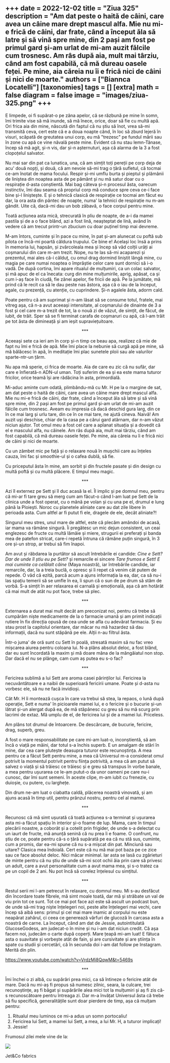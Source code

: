 
+++
date = 2022-12-02
title = "Ziua 325"
description = "Am dat peste o haită de câini, care avea un câine mare drept mascul alfa. Mie nu mi-e frică de câini, dar frate, când a început ăla să latre și să vină spre mine, din 2 pași am fost pe primul gard și-am urlat de mi-am auzit fălcile cum trosnesc. Am râs după aia, mult mai târziu, când am fost capabilă, că mă dureau oasele feței. Pe mine, aia căreia nu îi e frică nici de câini și nici de moarte."
authors = ["Biannca Locatelli"]
[taxonomies]
tags = []
[extra]
math = false
diagram = false
image = "images/ziua-325.png"
+++
---

E limpede, oi fi supărat-o pe zâna apelor, că se răzbună pe mine în somn, îmi trimite vise să mă inunde, să mă înece, orice, doar să fie cu multă apă. Ori frica aia din mine, născută din faptul că nu știu să înot, vrea să-mi transmită ceva, cert este că e a doua noapte când, în loc să zburd lejeră în visuri, scăpată de greutatea unui corp, eu mă "trezesc" pe fundul mării sau în zone cu apă ce vine năvală peste mine. Evident că nu stau lemn-Tănase, încep să mă agit, și-n vis, dar și-n așternuturi, așa că alarma de la 3 a fost clopoțelul salvator.

Nu mai sar din pat ca lunatica, una, că am simțit toți pereții pe corp deja de acu' două nopți, și două, că am nevoie să-mi trag o țâră sufletul, că tocmai ce-am înotat de mama focului. Respir și-mi umflu burta și pieptul și plămânii de liniștea din noaptea asta de pe pământ și nu mă satur doar cu o respirație d-asta conștientă. Mai bag câteva și-n procesul ăsta, oarecum instinctiv, îmi dau seama că propriul corp mă conduce spre ceva ce-i face bine și-l liniștește. E și o tehnică clasică de respirație ce tocmai am făcut eu dar, la ora asta din pântec de noapte, numa' la tehnici de respirație nu m-am gândit. Uite că, dacă-mi dau un bob zăbavă, o face corpul pentru mine.

Toată acțiunea asta mică, strecurată în pliu de noapte, de a-i da mamei pastila și de a o face blând, azi a fost lină, neașteptat de lină, având în vedere că am trecut printr-un zbucium cu doar puținel timp mai devreme.

M-am întors, cuminte și în pace cu mine, în pat și-am alunecat cu poftă sub pilota ce încă-mi poartă căldura trupului. Ce bine e! Același loc însă a prins în memoria lui, hapsân, și zvârcoleala mea și încep să văd colții urâți ai coșmarului din care m-am trezit. Nope, nu te las să-mi acaparezi și prezentul, mai ales că-i călduț, cu omul drag dormind liniștit lângă mine, cu magia pe care numai noaptea o împrăștie celor care sunt dornici să i-o vadă. De după cortina, îmi apare ritualul de mulțumiri, ca un colac salvator, și mă apuc de el ca înecata: curg din mine mulțumirile, aprig, apăsat, ca și cum i-aș face în ciudă, fie zânei apelor, fie fricii de apă. Pe la jumătate, mă prind că le recit ca să le dau peste nas ăstora, așa că o iau de la început, agale, cu prezență, cu atenție, cu cuprindere. Și-n agalele ăsta, adorm cald.

Poate pentru că am suprimat și n-am lăsat să se consume totul, fratele, mai vitreg așa, că n-a avut aceeași intensitate, al coșmarului de dinainte de 3 a fost și cel care m-a trezit de tot, la o nouă zi de văzut, de simțit, de făcut, de iubit, de trăit. Sper să se fi terminat carafa de coșmaruri cu apă, că l-am trăit pe tot ăsta de dimineață și am ieșit supraviețuitoare.

<p style="text-align: center;">***</p>

Aceeași sete ca ieri am în corp și-n timp ce beau apa, realizez că mie de fapt nu îmi e frică de apă. Mie îmi place la nebunie să curgă apă pe mine, să mă bălăcesc în apă, în meditație îmi plac sunetele ploii sau ale valurilor sparte-ntr-un țărm.

Nu apa mă sperie, ci frica de moarte. Aia de care eu zic că nu sufăr, dar care e înfierată-n ADN-ul uman. Toți suferim de ea și ea este mama tuturor fricilor, orice teamă își are rădăcina în asta, primordială.

Mi-aduc aminte cum odată, plimbându-mă cu Mr. H pe la o margine de sat, am dat peste o haită de câini, care avea un câine mare drept mascul alfa. Mie nu mi-e frică de câini, dar frate, când a început ăla să latre și să vină spre mine, din 2 pași am fost pe primul gard și-am urlat de mi-am auzit fălcile cum trosnesc. Aveam eu impresia că dacă deschid gura larg, din ce în ce mai larg și urlu tare, din ce în ce mai tare, ne ajută cineva. Naivă! Am auzit uși deschise, chiar de la casa pe a cărui gard atârnam, dar n-am văzut niciun ajutor. Tot omul meu a fost cel care a aplanat situația și a dovedit că el e masculul alfa, nu câinele. Am râs după aia, mult mai târziu, când am fost capabilă, că mă dureau oasele feței. Pe mine, aia căreia nu îi e frică nici de câini și nici de moarte.

Cu un zâmbet mic pe față și o relaxare nouă în mușchii care au înțeles cauza, îmi fac și smoothie-ul și o cafea dublă, să fie.

Cu priceputul ăsta în mine, am sorbit și din fructele pasate și din design cu multă poftă și cu multă plăcere. E timpul meu magic.

<p style="text-align: center;">***</p>

Azi îl externez pe Sett și îl duc acasă la el. Îl implic și pe domnul meu, pentru că mi-ar fi tare greu să merg cum am făcut-o când l-am luat pe Sett de la clinica unde a fost operat, cu o mână pe volan și cu una pe el, drumul e lung până la Ploiești. Noroc cu planetele aliniate care au dat zile libere în perioada asta. Cum altfel ar fi putut fi ele, dragele de ele, decât aliniate?!

Singurul meu stres, unul mare de altfel, este că plecăm amândoi de acasă, iar mama va rămâne singură. Îi pregătesc un mic dejun consistent, un ceai englezesc de fructe cu multă lămâie și miere, strugurii ei preferați și banda mea de patefon stricat, care-i repetă întruna că rămâne puțin singură, în 3 ore și-un strop, ar trebui să fim înapoi.

Am avut și răbdarea la purtător să ascult întrebările ei candide: _Cine e Sett? Dar de unde îl știu eu pe Sett?_ și remarcile ei sincere _Tare frumos e Sett! E mai cuminte ca celălalt câine_ (Maya noastră), iar întrebările candide, iar remarcile, dar, la a treia buclă, o opresc și îi repet că venim cât putem de repede. O văd că ezită, parcă acum a ajuns informația la ea, dar, ca să nu-i las spațiu temerii să se umfle în ea, îi spun că o sun de pe drum să stăm de vorbă. S-a simțit în aer relaxarea ei carnală și emoțională, așa că am hotărât că mai mult de atât nu pot face, trebe să plec.

<p style="text-align: center;">***</p>

Externarea a durat mai mult decât am preconizat noi, pentru că trebe să cumpărăm niște medicamente de la o farmacie umană și am primit indicații rutiere în fix direcția opusă de cea unde se afla cu adevărat farmacia. Și eu stau prost la capitolul orientare, dar măcar nu mă hazardez să dau informații, dacă nu sunt stăpână pe ele. Alții n-au filtrul ăsta.

Într-o juma' de oră sunt cu Sett în poală, stresată maxim să nu fac vreo mișcarea aiurea pentru coloana lui. N-a plâns absolut deloc, a fost blând, dar eu sunt încordată la maxim și mă doare mâna de la mângâiatul non stop. Dar dacă el nu se plânge, cam cum aș putea eu s-o fac?

<p style="text-align: center;">***</p>

Fericirea sublimă a lui Sett are aroma casei părinților lui. Fericirea la necuvântătoare e a naibii de superioară fericirii umane. Poate și d-asta nu vorbesc ele, să nu ne facă invidioși.

Cât Mr. H îi montează cușca în care va trebui să stea, la repaos, o lună după operație, Sett e numa' în picioarele mamei lui, e o fericire și o bucurie și-un lătrat și-un alergat după ea, de mă stăpânesc cu greu să nu mă scurg prin lacrimi de extaz. Mă umplu de el, de fericirea lui și de a mamei lui. Priceless.

Am plâns tot drumul de întoarcere. De descărcare, de bucurie, fericire, drag, superb, greu.

A fost o mare responsabilitate pe care mi-am luat-o, inconștientă, să am încă o viață pe mâini, dar totul s-a închis superb. E un amalgam de stări în mine, dar cea care plutește deasupra tuturor este recunoștința. A mea pentru ce a făcut Sett pentru mine, a mea că Universul m-a considerat omul potrivit la momentul potrivit pentru ființa potrivită, a mea că am putut să salvez o viață și să trăiesc ce trăiesc și e greu să transpus în vorbe banale, a mea pentru ușurarea ce le-am putut-o da unor oameni pe care nu-i cunosc, dar îmi sunt semeni. În aceste clipe, m-am iubit cu frenezie, cu duioșie, cu putere, cu larghețe.

Din drum ne-am luat o ciabatta caldă, plăcerea noastră vinovată, și am ajuns acasă în timp util, pentru prânzul nostru, pentru cel al mamei.

<p style="text-align: center;">***</p>

Recunosc că mă simt ușurată că toată acțiunea s-a terminat și ușurarea asta mi-a făcut spațiu în interior și-o foame de lup. Mama, care în timpul plecării noastre, a coborât și a cotelit prin frigider, de unde s-a delectat cu un iaurt de fructe, mă anunță senină că nu prea îi e foame. O confrunt, nu știu de ce, poate pentru că-s o țâră supărată pe ea că nu stă sus, cuminte, cum a promis, dar ea-mi spune că nu s-a mișcat din pat. Minciună sau uitare? Clasica mea îndoială. Cert este că nu mă mai pot baza pe ce zice sau ce face absolut deloc. Nici măcar minimal. Iar asta se lasă cu zgârieturi de minte pentru că nu știu de unde să-mi scot ochii ăia prin care să privesc un adult, care a avut personalitate cum a avut mama mea, și s-o tratez ca pe un copil de 2 ani. Nu pot încă să corelez înțelesul cu simțitul.

<p style="text-align: center;">***</p>

Restul serii mi l-am petrecut în relaxare, cu domnul meu. Mi s-au desfăcut din încordare toate fibrele, mă simt moale toată, dar mă și străbate un val de viu prin tot ce sunt. Tot ce mai pot face azi este să ascult un podcast bun, de unde să-mi trag niște înțelegeri noi, peste alte înțelegeri mai vechi, care încep să aibă sens: primul și cel mai mare inamic al corpului nu este neapărat zahărul, ci ceea ce generează vârfuri de glucoză în carcasa asta a noastră de carne. La început, când am dat de Jessie, autointitulată GlucoseGodess, am judecat-o în mine și nu i-am dat niciun credit. Că așa facem noi, judecăm o carte după coperți. Mare țeapă mi-am luat! E fătuca asta o suavitate și vorbește atât de fain, și are cursivitate și are știința în spate cu studii și cercetări, că în secunda doi i-am dat follow pe Instagram. Merită din plin.

https://www.youtube.com/watch?v=VrdzMi8QqwM&t=5469s

<p style="text-align: center;">***</p>

Îmi închei o zi albă, cu supărări prea mici, ca să întineze o fericire atât de mare. Dacă nu mi-aș fi propus să numesc zilnic, seara, la culcare, trei recunoștințe, aș fi băgat și supărările alea mici tot la mulțumiri și aș fi zis că-s recunoscătoare pentru întreaga zi. Dar m-a învățat Universul ăsta că trebe să fiu specifică, generalitățile sunt doar pierdere de timp, așa că mulțam pentru:
1. Ritualul meu luminos ce mi-a adus un somn portocaliu!
2. Fericirea lui Sett, a mamei lui Sett, a mea, a lui Mr. H, a tuturor implicați!
3. Jessie!

Frumosul zilei mele vine de la:

<div class="flex justify-center">
  <img src="images/325.jpeg" />
</div>

Jet&Co fabrics
